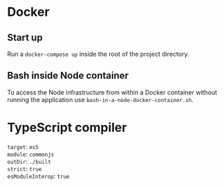 # Docker

## Start up

Run a `docker-compose up` inside the root of the project directory.

## Bash inside Node container

To access the Node infrastructure from within a Docker container without running the application use `bash-in-a-node-docker-container.sh`.

# TypeScript compiler

`target`: `es5`  
`module`: `commonjs`  
`outDir`: `./built`  
`strict`: `true`  
`esModuleInterop`: `true`  
